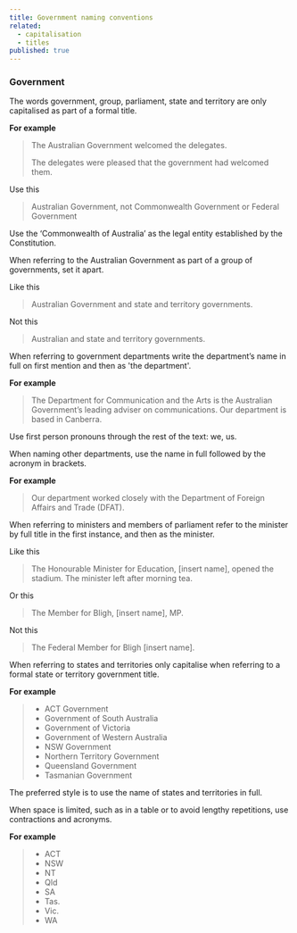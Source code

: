 ```yaml
---
title: Government naming conventions
related:
  - capitalisation
  - titles
published: true
---
```


### Government

The words government, group, parliament, state and territory are only capitalised as part of a formal title.

**For example**

> The Australian Government welcomed the delegates.
>
> The delegates were pleased that the government had welcomed them.

Use this

> Australian Government, not Commonwealth Government or Federal Government

Use the ‘Commonwealth of Australia’ as the legal entity established by the Constitution.

When referring to the Australian Government as part of a group of governments, set it apart.

Like this

> Australian Government and state and territory governments.

Not this

> Australian and state and territory governments.

When referring to government departments write the department’s name in full on first mention and then as 'the department'.

**For example**

> The Department for Communication and the Arts is the Australian Government’s leading adviser on communications. Our department is based in Canberra.

Use first person pronouns through the rest of the text: we, us.

When naming other departments, use the name in full followed by the acronym in brackets.

**For example**

> Our department worked closely with the Department of Foreign Affairs and Trade (DFAT).  

When referring to ministers and members of parliament refer to the minister by full title in the first instance, and then as the minister.

Like this

> The Honourable Minister for Education, [insert name], opened the stadium. The minister left after morning tea.

Or this

> The Member for Bligh, [insert name], MP.

Not this

> The Federal Member for Bligh [insert name].

When referring to states and territories only capitalise when referring to a formal state or territory government title.

**For example**

> - ACT Government
> - Government of South Australia
> - Government of Victoria
> - Government of Western Australia
> - NSW Government
> - Northern Territory Government
> - Queensland Government
> - Tasmanian Government

The preferred style is to use the name of states and territories in full.

When space is limited, such as in a table or to avoid lengthy repetitions, use contractions and acronyms.

**For example**

> - ACT
> - NSW
> - NT
> - Qld
> - SA
> - Tas.
> - Vic.
> - WA
